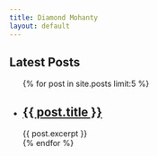 ```yaml
---
title: Diamond Mohanty
layout: default
---
```


<h2 class='highlight'>Latest Posts</h2>
<ul class='list list-unstyled'>
  {% for post in site.posts limit:5 %}
    <li class='post-entry'>
      <h2 class='post-title'><a href="{{ post.url }}">{{ post.title }}</a></h2>
      {{ post.excerpt }}
    </li>
  {% endfor %}
</ul>

